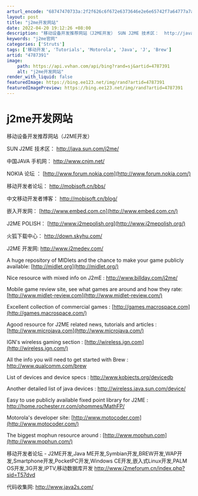 ```yaml
---
arturl_encode: "68747470733a:2f2f626c6f672e6373646e2e6e65742f7a64777a7a75323030:362f61727469636c652f64657461696c732f34373837333931"
layout: post
title: "j2me开发网站"
date: 2022-04-20 19:12:26 +08:00
description: "移动设备开发推荐网站（J2ME开发） SUN J2ME 技术区：  http://java.sun."
keywords: "j2me官网"
categories: ['Struts']
tags: ['移动开发', 'Tutorials', 'Motorola', 'Java', 'J', 'Brew']
artid: "4787391"
image:
    path: https://api.vvhan.com/api/bing?rand=sj&artid=4787391
    alt: "j2me开发网站"
render_with_liquid: false
featuredImage: https://bing.ee123.net/img/rand?artid=4787391
featuredImagePreview: https://bing.ee123.net/img/rand?artid=4787391
---
```


# j2me开发网站

移动设备开发推荐网站（J2ME开发）

SUN J2ME 技术区：
<http://java.sun.com/j2me/>

中国JAVA 手机网：
<http://www.cnjm.net/>

NOKIA 论坛 ：
[http://www.forum.nokia.com](http://www.forum.nokia.com/)

移动开发者论坛：
<http://mobisoft.cn/bbs/>

中文移动开发者博客：
<http://mobisoft.cn/blog/>

嵌入开发网：
[http://www.embed.com.cn](http://www.embed.com.cn/)

J2ME POLISH：
[http://www.j2mepolish.org](http://www.j2mepolish.org/)

火狐下载中心：
<http://down.skyhu.com/>

J2ME 开发网:
<http://www.j2medev.com/>

A huge repository of MIDlets and the chance to make your game publicly available:
[http://midlet.org](http://midlet.org/)

Nice resource with mixed info on J2mE :
<http://www.billday.com/j2me/>

Mobile game review site, see what games are around and how they rate:
[http://www.midlet-review.com](http://www.midlet-review.com/)

Excellent collection of commercial games :
[http://games.macrospace.com](http://games.macrospace.com/)

Agood resource for J2ME related news, tutorials and articles :
[http://www.microjava.com](http://www.microjava.com/)

IGN's wireless gaming section :
[http://wireless.ign.com](http://wireless.ign.com/)

All the info you will need to get started with Brew :
<http://www.qualcomm.com/brew>

List of devices and device specs :
<http://www.kobjects.org/devicedb>

Another detailed list of java devices :
<http://wireless.java.sun.com/device/>

Easy to use publicly available fixed point library for J2ME :
<http://home.rochester.rr.com/ohommes/MathFP/>

Motorola's developer site:
[http://www.motocoder.com](http://www.motocoder.com/)

The biggest mophun resource around :
[http://www.mophun.com](http://www.mophun.com/)

移动开发者论坛 - J2ME开发,Java ME开发,Symbian开发,BREW开发,WAP开发,Smartphone开发,PocketPC开发,Windows CE开发,嵌入式Linux开发,PALM OS开发,3G开发,IPTV,移动数据库开发
<http://www.j2meforum.cn/index.php?sid=T57dvd>

代码收集网:
<http://www.java2s.com/>